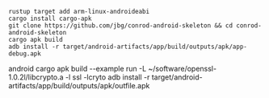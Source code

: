     rustup target add arm-linux-androideabi
    cargo install cargo-apk
    git clone https://github.com/jbg/conrod-android-skeleton && cd conrod-android-skeleton
    cargo apk build
    adb install -r target/android-artifacts/app/build/outputs/apk/app-debug.apk

android
cargo apk build --example run
-L ~/software/openssl-1.0.2l/libcrypto.a -l ssl -lcryto
adb install -r target/android-artifacts/app/build/outputs/apk/outfile.apk
